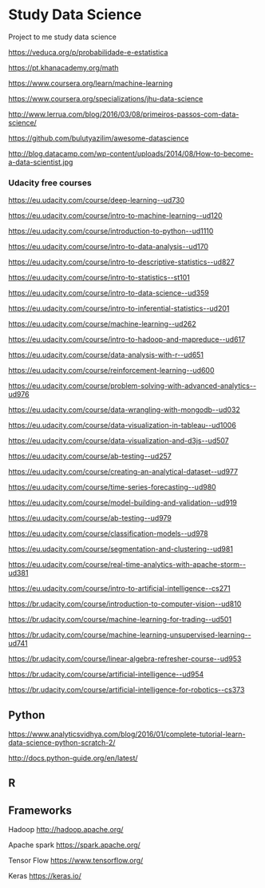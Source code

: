 # Study Data Science
Project to me study data science

https://veduca.org/p/probabilidade-e-estatistica 

https://pt.khanacademy.org/math

https://www.coursera.org/learn/machine-learning

https://www.coursera.org/specializations/jhu-data-science 

http://www.lerrua.com/blog/2016/03/08/primeiros-passos-com-data-science/

https://github.com/bulutyazilim/awesome-datascience

http://blog.datacamp.com/wp-content/uploads/2014/08/How-to-become-a-data-scientist.jpg

### Udacity free courses

https://eu.udacity.com/course/deep-learning--ud730

https://eu.udacity.com/course/intro-to-machine-learning--ud120

https://eu.udacity.com/course/introduction-to-python--ud1110

https://eu.udacity.com/course/intro-to-data-analysis--ud170

https://eu.udacity.com/course/intro-to-descriptive-statistics--ud827

https://eu.udacity.com/course/intro-to-statistics--st101

https://eu.udacity.com/course/intro-to-data-science--ud359

https://eu.udacity.com/course/intro-to-inferential-statistics--ud201

https://eu.udacity.com/course/machine-learning--ud262

https://eu.udacity.com/course/intro-to-hadoop-and-mapreduce--ud617

https://eu.udacity.com/course/data-analysis-with-r--ud651

https://eu.udacity.com/course/reinforcement-learning--ud600

https://eu.udacity.com/course/problem-solving-with-advanced-analytics--ud976

https://eu.udacity.com/course/data-wrangling-with-mongodb--ud032

https://eu.udacity.com/course/data-visualization-in-tableau--ud1006

https://eu.udacity.com/course/data-visualization-and-d3js--ud507

https://eu.udacity.com/course/ab-testing--ud257

https://eu.udacity.com/course/creating-an-analytical-dataset--ud977

https://eu.udacity.com/course/time-series-forecasting--ud980

https://eu.udacity.com/course/model-building-and-validation--ud919

https://eu.udacity.com/course/ab-testing--ud979

https://eu.udacity.com/course/classification-models--ud978

https://eu.udacity.com/course/segmentation-and-clustering--ud981

https://eu.udacity.com/course/real-time-analytics-with-apache-storm--ud381

https://eu.udacity.com/course/intro-to-artificial-intelligence--cs271

https://br.udacity.com/course/introduction-to-computer-vision--ud810

https://br.udacity.com/course/machine-learning-for-trading--ud501

https://br.udacity.com/course/machine-learning-unsupervised-learning--ud741

https://br.udacity.com/course/linear-algebra-refresher-course--ud953

https://br.udacity.com/course/artificial-intelligence--ud954

https://br.udacity.com/course/artificial-intelligence-for-robotics--cs373

## Python
https://www.analyticsvidhya.com/blog/2016/01/complete-tutorial-learn-data-science-python-scratch-2/

http://docs.python-guide.org/en/latest/

## R

## Frameworks

Hadoop
http://hadoop.apache.org/

Apache spark
https://spark.apache.org/

Tensor Flow
https://www.tensorflow.org/

Keras
https://keras.io/

